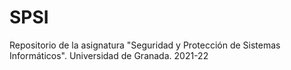 # SPSI
Repositorio de la asignatura "Seguridad y Protección de Sistemas Informáticos". Universidad de Granada. 2021-22 
